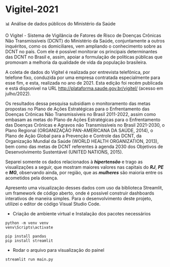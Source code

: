 # Vigitel-2021
:bar_chart: Análise de dados públicos do Ministério da Saúde

O Vigitel - Sistema de Vigilância de Fatores de Risco de Doenças Crônicas Não Transmissíveis (DCNT) do Ministério da Saúde, conjuntamente a outros inquéritos, como os domiciliares, vem ampliando o conhecimento sobre as DCNT no país. Com ele é possível monitorar os principais determinantes das DCNT no Brasil e, assim, apoiar a formulação de políticas públicas que promovam a melhoria da qualidade de vida da população brasileira.

A coleta de dados do Vigitel é realizada por entrevista telefônica, por telefone fixo, conduzida por uma empresa contratada especialmente para esse fim, e esta, realizada no ano de 2021. Esta edição foi recém publicada e está disponivel na URL http://plataforma.saude.gov.br/vigitel/ (acesso em julho/2022).

Os resultados dessa pesquisa subsidiam o monitoramento das metas propostas no Plano de Ações Estratégicas para o Enfrentamento das Doenças Crônicas Não Transmissíveis no Brasil 2011-2022, assim como embasam as metas do Plano de Ações Estratégicas para o Enfrentamento das Doenças Crônicas e Agravos não Transmissíveis no Brasil 2021-2030, o Plano Regional (ORGANIZAÇÃO PAN-AMERICANA DA SAÚDE, 2014), o Plano de Ação Global para a Prevenção e Controle das DCNT, da Organização Mundial da Saúde (WORLD HEALTH ORGANIZATION, 2013), bem como das metas de DCNT referentes à agenda 2030 dos Objetivos de Desenvolvimento Sustentável (UNITED NATIONS, 2015).

Separei somente os dados relacionados à ***hipertensão*** e trago as visualizações a seguir, que mostram maiores valores nas capitais do ***RJ***, ***PE*** e ***MG***, observando ainda, por região, que as ***mulheres*** são maioria entre os acometidos pela doença.

Apresento uma visualização desses dados com uso da biblioteca Streamlit, um framework de código aberto, onde é possível construir dashboards interativos de maneira simples. Para o desenvolvimento deste projeto, utilizei o editor de código Visual Studio Code.

- Criação de ambiente virtual e Instalação dos pacotes necessários
```
python -m venv venv
venv\Scripts\activate
```
```
pip install pandas
pip install streamlit
```
- Rodar o arquivo para visualização do painel
```
streamlit run main.py
```
